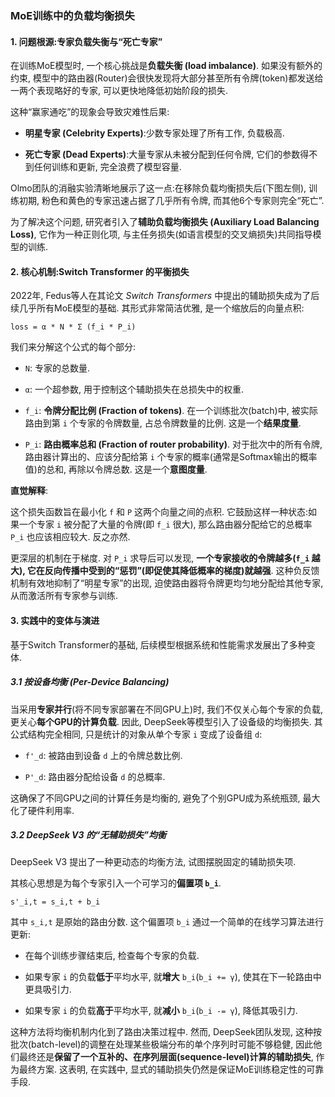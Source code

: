 ### MoE训练中的负载均衡损失



#### 1. 问题根源:专家负载失衡与“死亡专家”



在训练MoE模型时, 一个核心挑战是**负载失衡 (load imbalance)**. 如果没有额外的约束, 模型中的路由器(Router)会很快发现将大部分甚至所有令牌(token)都发送给一两个表现略好的专家, 可以更快地降低初始阶段的损失. 



这种“赢家通吃”的现象会导致灾难性后果:

- **明星专家 (Celebrity Experts)**:少数专家处理了所有工作, 负载极高. 

- **死亡专家 (Dead Experts)**:大量专家从未被分配到任何令牌, 它们的参数得不到任何训练和更新, 完全浪费了模型容量. 



Olmo团队的消融实验清晰地展示了这一点:在移除负载均衡损失后(下图左侧), 训练初期, 粉色和黄色的专家迅速占据了几乎所有令牌, 而其他6个专家则完全“死亡”. 







为了解决这个问题, 研究者引入了**辅助负载均衡损失 (Auxiliary Load Balancing Loss)**, 它作为一种正则化项, 与主任务损失(如语言模型的交叉熵损失)共同指导模型的训练. 



#### 2. 核心机制:Switch Transformer 的平衡损失



2022年, Fedus等人在其论文 *Switch Transformers* 中提出的辅助损失成为了后续几乎所有MoE模型的基础. 其形式非常简洁优雅, 是一个缩放后的向量点积:



`loss = α * N * Σ (f_i * P_i)`



我们来分解这个公式的每个部分:

- `N`: 专家的总数量. 

- `α`: 一个超参数, 用于控制这个辅助损失在总损失中的权重. 

- `f_i`: **令牌分配比例 (Fraction of tokens)**. 在一个训练批次(batch)中, 被实际路由到第 `i` 个专家的令牌数量, 占总令牌数量的比例. 这是一个**结果度量**. 

- `P_i`: **路由概率总和 (Fraction of router probability)**. 对于批次中的所有令牌, 路由器计算出的、应该分配给第 `i` 个专家的概率(通常是Softmax输出的概率值)的总和, 再除以令牌总数. 这是一个**意图度量**. 



**直觉解释**:

这个损失函数旨在最小化 `f` 和 `P` 这两个向量之间的点积. 它鼓励这样一种状态:如果一个专家 `i` 被分配了大量的令牌(即 `f_i` 很大), 那么路由器分配给它的总概率 `P_i` 也应该相应较大. 反之亦然. 



更深层的机制在于梯度. 对 `P_i` 求导后可以发现, **一个专家接收的令牌越多(`f_i` 越大), 它在反向传播中受到的“惩罚”(即促使其降低概率的梯度)就越强**. 这种负反馈机制有效地抑制了“明星专家”的出现, 迫使路由器将令牌更均匀地分配给其他专家, 从而激活所有专家参与训练. 



#### 3. 实践中的变体与演进



基于Switch Transformer的基础, 后续模型根据系统和性能需求发展出了多种变体. 



##### 3.1 按设备均衡 (Per-Device Balancing)

当采用**专家并行**(将不同专家部署在不同GPU上)时, 我们不仅关心每个专家的负载, 更关心**每个GPU的计算负载**. 因此, DeepSeek等模型引入了设备级的均衡损失. 其公式结构完全相同, 只是统计的对象从单个专家 `i` 变成了设备组 `d`:

- `f'_d`: 被路由到设备 `d` 上的令牌总数比例. 

- `P'_d`: 路由器分配给设备 `d` 的总概率. 



这确保了不同GPU之间的计算任务是均衡的, 避免了个别GPU成为系统瓶颈, 最大化了硬件利用率. 



##### 3.2 DeepSeek V3 的“无辅助损失”均衡

DeepSeek V3 提出了一种更动态的均衡方法, 试图摆脱固定的辅助损失项. 

其核心思想是为每个专家引入一个可学习的**偏置项 `b_i`**. 

`s'_i,t = s_i,t + b_i`

其中 `s_i,t` 是原始的路由分数. 这个偏置项 `b_i` 通过一个简单的在线学习算法进行更新:

- 在每个训练步骤结束后, 检查每个专家的负载. 

- 如果专家 `i` 的负载**低于**平均水平, 就**增大** `b_i`(`b_i += γ`), 使其在下一轮路由中更具吸引力. 

- 如果专家 `i` 的负载**高于**平均水平, 就**减小** `b_i`(`b_i -= γ`), 降低其吸引力. 



这种方法将均衡机制内化到了路由决策过程中. 然而, DeepSeek团队发现, 这种按批次(batch-level)的调整在处理某些极端分布的单个序列时可能不够稳健, 因此他们最终还是**保留了一个互补的、在序列层面(sequence-level)计算的辅助损失**, 作为最终方案. 这表明, 在实践中, 显式的辅助损失仍然是保证MoE训练稳定性的可靠手段. 




